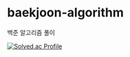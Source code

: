 # baekjoon-algorithm
백준 알고리즘 풀이

[![Solved.ac Profile](http://mazassumnida.wtf/api/v2/generate_badge?boj=lukehui)](https://solved.ac/lukehui/)
